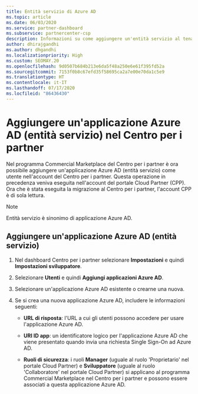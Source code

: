 ```yaml
---
title: Entità servizio di Azure AD
ms.topic: article
ms.date: 06/03/2020
ms.service: partner-dashboard
ms.subservice: partnercenter-csp
description: Informazioni su come aggiungere un'entità servizio al tenant di Azure AD. Si tratta di aggiungere un'applicazione Azure AD (entità servizio) nel Centro per i partner.
author: dhirajgandhi
ms.author: dhgandhi
ms.localizationpriority: High
ms.custom: SEOMAY.20
ms.openlocfilehash: 9d0507b684b213e6da5f48a250e6e61f395fd52a
ms.sourcegitcommit: 7153f0b8c67efd35f58695ca2a7e00e70da1c5e9
ms.translationtype: HT
ms.contentlocale: it-IT
ms.lasthandoff: 07/17/2020
ms.locfileid: "86436430"
---
```

# <a name="add-an-azure-ad-application-service-principal-in-partner-center"></a>Aggiungere un'applicazione Azure AD (entità servizio) nel Centro per i partner

Nel programma Commercial Marketplace del Centro per i partner è ora possibile aggiungere un'applicazione Azure AD (entità servizio) come utente nell'account del Centro per i partner. Questa operazione in precedenza veniva eseguita nell'account del portale Cloud Partner (CPP). Ora che è stata eseguita la migrazione al Centro per i partner, l'account CPP è di sola lettura.
 
>[!Note] 
>Entità servizio è sinonimo di applicazione Azure AD.

## <a name="add-an-azure-ad-application-service-principal"></a>Aggiungere un'applicazione Azure AD (entità servizio)

1. Nel dashboard Centro per i partner selezionare **Impostazioni** e quindi **Impostazioni sviluppatore**.

2. Selezionare **Utenti** e quindi **Aggiungi applicazioni Azure AD**.

3. Selezionare un'applicazione Azure AD esistente o crearne una nuova.

4. Se si crea una nuova applicazione Azure AD, includere le informazioni seguenti:  

   - **URL di risposta**: l'URL a cui gli utenti possono accedere per usare l'applicazione Azure AD.

   - **URI ID app**: un identificatore logico per l'applicazione Azure AD che viene presentato quando invia una richiesta Single Sign-On ad Azure AD.

   - **Ruoli di sicurezza**: i ruoli **Manager** (uguale al ruolo 'Proprietario' nel portale Cloud Partner) e **Sviluppatore** (uguale al ruolo 'Collaboratore' nel portale Cloud Partner) si applicano al programma Commercial Marketplace nel Centro per i partner e possono essere associati a questa applicazione Azure AD.  
